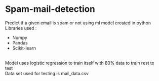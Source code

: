 # Spam-mail-detection
Predict if a given email is spam or not using ml model created in python <br>
Libraries used :<br><ul>
<li>Numpy<br>
<li>Pandas<br>
<li>Scikit-learn<br></ul>
<br>
Model uses logistic regression to train itself with 80% data to train rest to test<br>
Data set used for testing is mail_data.csv
